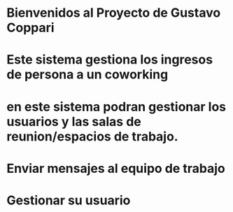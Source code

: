 # Bienvenidos al Proyecto de Gustavo Coppari 
# Este sistema gestiona los ingresos de persona a un coworking 
# en este sistema podran gestionar los usuarios y las salas de reunion/espacios de trabajo.
# Enviar mensajes al equipo de trabajo 
# Gestionar su usuario

